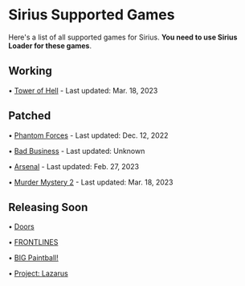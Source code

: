 # Sirius Supported Games

Here's a list of all supported games for Sirius. **You need to use Sirius Loader for these games**.

## Working

• [Tower of Hell](https://www.roblox.com/games/1962086868) - Last updated: Mar. 18, 2023

## Patched

• [Phantom Forces](https://www.roblox.com/games/292439477) - Last updated: Dec. 12, 2022


• [Bad Business](https://www.roblox.com/games/3233893879) - Last updated: Unknown


• [Arsenal](https://www.roblox.com/games/286090429) - Last updated: Feb. 27, 2023


• [Murder Mystery 2](https://www.roblox.com/games/142823291) - Last updated: Mar. 18, 2023

## Releasing Soon

• [Doors](https://www.roblox.com/games/6516141723)

• [FRONTLINES](https://www.roblox.com/games/5938036553)


• [BIG Paintball!](https://www.roblox.com/games/3527629287)


• [Project: Lazarus](https://www.roblox.com/games/443406476)
